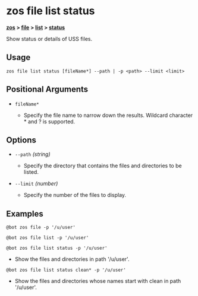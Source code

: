 # zos file list status

**[zos](../../zos) > [file](../file) > [list](./list) > [status](zos-file-list-status)** 

Show status or details of USS files. <!--file-list-status-description-->

## Usage

`zos file list status [fileName*] --path | -p <path> --limit <limit>`

## Positional Arguments

- `fileName*`

    - Specify the file name to narrow down the results. Wildcard character * and ? is supported.

## Options 

- `--path` *(string)*
    - Specify the directory that contains the files and directories to be listed.

- `--limit` *(number)*
    - Specify the number of the files to display.

## Examples

```
@bot zos file -p '/u/user'
```
```
@bot zos file list -p '/u/user'
```
```
@bot zos file list status -p '/u/user'
```
- Show the files and directories in path '/u/user'.

```
@bot zos file list status clean* -p '/u/user'
```
- Show the files and directories whose names start with clean in path '/u/user'.
